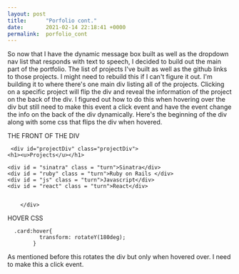 ```yaml
---
layout: post
title:      "Porfolio cont."
date:       2021-02-14 22:18:41 +0000
permalink:  porfolio_cont
---
```



So now that I have the dynamic message box built as well as the dropdown nav list that responds with text to speech, I decided to build out the main part of the portfolio. The list of projects I've built as well as the github links to those projects. I might need to rebuild this if I can't figure it out. I'm building it to where there's one main div listing all of the projects. Clicking on a specific project will flip the div and reveal the information of the project on the back of the div. I figured out how to do this when hovering over the div but still need to make this event a click event and have the event change the info on the back of the div dynamically. Here's the beginning of the div along with some css that flips the div when hovered. 

THE FRONT OF THE DIV

```
 <div id="projectDiv" class="projectDiv">
<h1><u>Projects</u></h1>

<div id = "sinatra" class = "turn">Sinatra</div>
<div id = "ruby" class = "turn">Ruby on Rails </div>
<div id = "js" class = "turn">Javascript</div>
<div id = "react" class = "turn">React</div>


    </div>
```

HOVER CSS

```
  .card:hover{
          transform: rotateY(180deg);
        }
```

As mentioned before this rotates the div but only when hovered over. I need to make this a click event.


